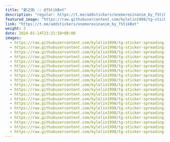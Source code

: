 ```yaml
---
title: "新之助 :: @fStikBot"
description: "regular: https://t.me/addstickers/onemorexinanim_by_fStikBot"
featured_image: "https://raw.githubusercontent.com/kylelin1998/tg-sticker-spreading-worldwide-images/main/img/cabdd58a-a2c6-465d-8da2-0931576418ee.jpg"
link: "https://t.me/addstickers/onemorexinanim_by_fStikBot"
weight: 3
date: 2024-01-14T23:21:58+08:00
images:
  - https://raw.githubusercontent.com/kylelin1998/tg-sticker-spreading-worldwide-images/main/img/cabdd58a-a2c6-465d-8da2-0931576418ee.jpg
  - https://raw.githubusercontent.com/kylelin1998/tg-sticker-spreading-worldwide-images/main/img/e41c86f0-874e-4679-8c95-3ed44593c582.jpg
  - https://raw.githubusercontent.com/kylelin1998/tg-sticker-spreading-worldwide-images/main/img/227adc96-232b-48e7-9a7d-31f9a2741ba5.jpg
  - https://raw.githubusercontent.com/kylelin1998/tg-sticker-spreading-worldwide-images/main/img/a1963478-0b34-48ba-98c4-02311df2ac18.jpg
  - https://raw.githubusercontent.com/kylelin1998/tg-sticker-spreading-worldwide-images/main/img/69392260-d964-4c88-af7c-4931e1841c73.jpg
  - https://raw.githubusercontent.com/kylelin1998/tg-sticker-spreading-worldwide-images/main/img/08fc8b65-60aa-4013-91bc-165190ec12a1.jpg
  - https://raw.githubusercontent.com/kylelin1998/tg-sticker-spreading-worldwide-images/main/img/cca070ee-5dad-47c8-a5c5-aa5bec375184.jpg
  - https://raw.githubusercontent.com/kylelin1998/tg-sticker-spreading-worldwide-images/main/img/d5452b66-4e9f-4d9d-b497-9f62ef0505d5.jpg
  - https://raw.githubusercontent.com/kylelin1998/tg-sticker-spreading-worldwide-images/main/img/8aa7c2da-15f7-41e1-be88-011d5b5d16b9.jpg
  - https://raw.githubusercontent.com/kylelin1998/tg-sticker-spreading-worldwide-images/main/img/963b4409-1072-47cb-b7d8-1d067927f3ff.jpg
  - https://raw.githubusercontent.com/kylelin1998/tg-sticker-spreading-worldwide-images/main/img/80554f42-38a0-4121-b5df-bd6232be7a58.jpg
  - https://raw.githubusercontent.com/kylelin1998/tg-sticker-spreading-worldwide-images/main/img/b53d1726-fd37-42f9-b427-de8bf993ac94.jpg
  - https://raw.githubusercontent.com/kylelin1998/tg-sticker-spreading-worldwide-images/main/img/aa1f8c98-de6a-4a7e-9751-94ba24ca0664.jpg
  - https://raw.githubusercontent.com/kylelin1998/tg-sticker-spreading-worldwide-images/main/img/696218ef-5878-4ba6-a397-ac6811077338.jpg
  - https://raw.githubusercontent.com/kylelin1998/tg-sticker-spreading-worldwide-images/main/img/3a6b63fc-5ca2-4800-a651-1c35522e463b.jpg
  - https://raw.githubusercontent.com/kylelin1998/tg-sticker-spreading-worldwide-images/main/img/83af8d41-4362-4df9-8e7f-92805d705ee8.jpg
  - https://raw.githubusercontent.com/kylelin1998/tg-sticker-spreading-worldwide-images/main/img/b9e55ec2-5f32-4125-8cb1-300d3082ac49.jpg
  - https://raw.githubusercontent.com/kylelin1998/tg-sticker-spreading-worldwide-images/main/img/074369a7-14ac-45c0-b4c2-fe2ccce20f07.jpg
  - https://raw.githubusercontent.com/kylelin1998/tg-sticker-spreading-worldwide-images/main/img/f7490ba3-79cd-4937-868b-46149344bec9.jpg
  - https://raw.githubusercontent.com/kylelin1998/tg-sticker-spreading-worldwide-images/main/img/6fe981fb-fef1-4d44-b3c3-1b38627fa41c.jpg
---
```


